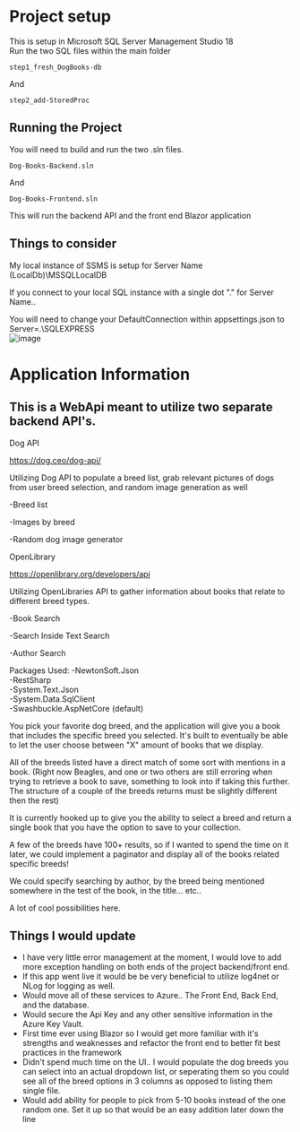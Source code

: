# Project setup
This is setup in Microsoft SQL Server Management Studio 18 <br>
Run the two SQL files within the main folder
```
step1_fresh_DogBooks-db
```
And
```
step2_add-StoredProc
```
## Running the Project
You will need to build and run the two .sln files.
```
Dog-Books-Backend.sln
```
And
```
Dog-Books-Frontend.sln
```
This will run the backend API and the front end Blazor application

## Things to consider
My local instance of SSMS is setup for Server Name (LocalDb)\MSSQLLocalDB

If you connect to your local SQL instance with a single dot "." for Server Name.. <br>

You will need to change your DefaultConnection within appsettings.json to Server=.\\SQLEXPRESS <br>
![image](https://github.com/camhoops0001/Dog-Books-C--Blazor/assets/95889699/66d50c82-ca64-41b3-9483-b48d420fd0a7)

# Application Information

## This is a WebApi meant to utilize two separate backend API's.

Dog API  

https://dog.ceo/dog-api/  

Utilizing Dog API to populate a breed list, grab relevant pictures of dogs from user breed selection, and random image generation as well

-Breed list  

-Images by breed  

-Random dog image generator  


OpenLibrary  

https://openlibrary.org/developers/api  

Utilizing OpenLibraries API to gather information about books that relate to different breed types.  

-Book Search  

-Search Inside Text Search  

-Author Search  

Packages Used:
-NewtonSoft.Json <br>
-RestSharp <br>
-System.Text.Json <br>
-System.Data.SqlClient <br>
-Swashbuckle.AspNetCore (default) <br>

You pick your favorite dog breed, and the application will give you a book that includes the specific breed you selected. It's built to eventually be able to let the user choose between "X" amount of books that we display. 

All of the breeds listed have a direct match of some sort with mentions in a book. 
(Right now Beagles, and one or two others are still erroring when trying to retrieve a book to save, something to look into if taking this further. The structure of a couple of the breeds returns must be slightly different then the rest)

It is currently hooked up to give you the ability to select a breed and return a single book that you have the option to save to your collection.

A few of the breeds have 100+ results, so if I wanted to spend the time on it later, we could implement a paginator and display all of the books related specific breeds!

We could specify searching by author, by the breed being mentioned somewhere in the test of the book, in the title... etc.. 

A lot of cool possibilities here.  

## Things I would update
- I have very little error management at the moment, I would love to add more exception handling on both ends of the project backend/front end. <br>
- If this app went live it would be be very beneficial to utilize log4net or NLog for logging as well. <br>
- Would move all of these services to Azure.. The Front End, Back End, and the database. <br>
- Would secure the Api Key and any other sensitive information in the Azure Key Vault. <br>
- First time ever using Blazor so I would get more familiar with it's strengths and weaknesses and refactor the front end to better fit best practices in the framework <br>
- Didn't spend much time on the UI.. I would populate the dog breeds you can select into an actual dropdown list, or seperating them so you could see all of the breed options in 3 columns as opposed to listing them single file. <br>
- Would add ability for people to pick from 5-10 books instead of the one random one. Set it up so that would be an easy addition later down the line <br>
